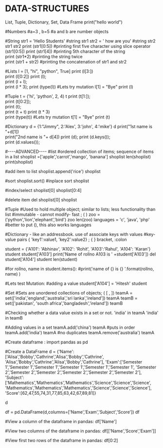 # DATA-STRUCTURES
List, Tuple, Dictionary, Set, Data Frame
print("hello world")

#Numbers
#a=3 , b=5  #a and b are number objects 

#String
str1 = 'Hello Students' #string str1
str2 = ' how are you' #string str2  
str1
str2
print (str1[0:5]) #printing first five character using slice operator  
(str1[0:5])
print (str1[4]) #printing 5th character of the string  
print (str1*2) #printing the string twice  
print (str1 + str2) #printing the concatenation of str1 and str2

#Lists
l  = [1, "hi", "python", True] 
print (l[3:])  
print (l[0:2])
print (l);  
print (l + l);  
print (l * 3);
print (type(l))
#Lets try mutation 
l[1] = "Bye"
print (l)

#Tuple
t  = ('hi', 'python', 2, 4) 
t 
print (t[1:]);  
print (t[0:2]);  
print (t);  
print (t + t)
print (t * 3)  
print (type(t)) 
#Lets try mutation 
t[1] = "Bye"
print (t)

#Dictionary
d = {1:"Jimmy", 2:'Alex', 3:'john', 4:'mike'}
d
print("1st name is "+d[1])  
print("2nd name is "+ d[4]) 
print (d); 
print (d.keys());  
print (d.values());

#----ADVANCED----
#list
#ordered collection of items; sequence of items in a list
shoplist =['apple','carrot','mango', 'banana']
shoplist
len(shoplist)
print(shoplist)

#add item to list
shoplist.append('rice')
shoplist

#sort
shoplist.sort()  #inplace sort
shoplist

#index/select
shoplist[0]
shoplist[0:4]

#delete item
del shoplist[0]
shoplist

#Tuple
#Used to hold multiple object; similar to lists; less functionality than list
#immutable - cannot modify- fast ; ( )
zoo = ('python','lion','elephant','bird')
zoo
len(zoo)
languages = 'c', 'java', 'php'  #better to put (), this also works
languages

#Dictionary - like an addressbook. use of associate keys with values
#key-value pairs { 'key1':value1, 'key2':value2} ; { } bracket, :colon

student = {'A101': 'Abhinav', 'A102': 'Rohit', 'A103':'Rahul', 'A104': 'Karan'}
student
student['A103']
print('Name of rollno A103 is ' +student['A103'])
del student['A104']
student
len(student)

#for rollno, name in student.items():
    #print('name of {} is {} '.format(rollno, name) )

#Lets test Mutation: 
#adding a value
student['A104'] = 'Hitesh'
student

#Set
#Sets are unordered collections of objects; ( [ , ])
teamA = set(['india','england','australia','sri lanka','ireland'])
teamA
teamB = set(['pakistan', 'south africa','bangladesh','ireland'])
teamB

#Checking whether a data value exists in a set or not.
'india' in teamA
'india' in teamB

#Adding values in a set
teamA.add('china')
teamA  #puts in order
teamA.add('india')
teamA  #no duplicates
teamA.remove('australia')
teamA

#Create dataframe :
import pandas as pd
 
#Create a DataFrame
d = {'Name':['Alisa','Bobby','Cathrine','Alisa','Bobby','Cathrine',
            'Alisa','Bobby','Cathrine','Alisa','Bobby','Cathrine'],
            'Exam':['Semester 1','Semester 1','Semester 1','Semester 1','Semester 1','Semester 1',
                    'Semester 2','Semester 2','Semester 2','Semester 2','Semester 2','Semester 2'],
                    'Subject':['Mathematics','Mathematics','Mathematics','Science','Science','Science',
                               'Mathematics','Mathematics','Mathematics','Science','Science','Science'],
                               'Score':[62,47,55,74,31,77,85,63,42,67,89,81]}

d

df = pd.DataFrame(d,columns=['Name','Exam','Subject','Score'])
df

#View a column of the dataframe in pandas:
df['Name']

#View two columns of the dataframe in pandas:
df[['Name','Score','Exam']]

#View first two rows of the dataframe in pandas:
df[0:2]
